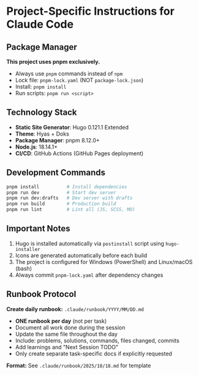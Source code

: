 # Project-Specific Instructions for Claude Code

## Package Manager

**This project uses pnpm exclusively.**

- Always use `pnpm` commands instead of `npm`
- Lock file: `pnpm-lock.yaml` (NOT `package-lock.json`)
- Install: `pnpm install`
- Run scripts: `pnpm run <script>`

## Technology Stack

- **Static Site Generator**: Hugo 0.121.1 Extended
- **Theme**: Hyas + Doks
- **Package Manager**: pnpm 8.12.0+
- **Node.js**: 18.14.1+
- **CI/CD**: GitHub Actions (GitHub Pages deployment)

## Development Commands

```bash
pnpm install          # Install dependencies
pnpm run dev          # Start dev server
pnpm run dev:drafts   # Dev server with drafts
pnpm run build        # Production build
pnpm run lint         # Lint all (JS, SCSS, MD)
```

## Important Notes

1. Hugo is installed automatically via `postinstall` script using `hugo-installer`
2. Icons are generated automatically before each build
3. The project is configured for Windows (PowerShell) and Linux/macOS (bash)
4. Always commit `pnpm-lock.yaml` after dependency changes

## Runbook Protocol

**Create daily runbook:** `.claude/runbook/YYYY/MM/DD.md`

- **ONE runbook per day** (not per task)
- Document all work done during the session
- Update the same file throughout the day
- Include: problems, solutions, commands, files changed, commits
- Add learnings and "Next Session TODO"
- Only create separate task-specific docs if explicitly requested

**Format:** See `.claude/runbook/2025/10/18.md` for template
